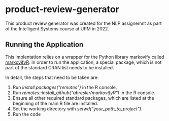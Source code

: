 # product-review-generator

This product review generator was created for the NLP assignemnt as part of the Intelligent Systems course at UPM in 2022.

## Running the Application
This implentation relies on a wrapper for the Python library markovify called [markovifyR](https://github.com/abresler/markovifyR/blob/master/R/markovify.R). 
In order to run the application, a special package, which is not part of the standard CRAN list needs to be installed.

In detail, the steps that need to be taken are:

1. Run *install.packages("remotes")* in the R console.
2. Run *remotes::install_github("abresler/markovifyR")* in the R console.
3. Ensure all other required standard packages, which are listed at the beginning of the main.R file are installed.
4. Set the working directory with *setwd("your_path_to_project")*.
5. Run the code

